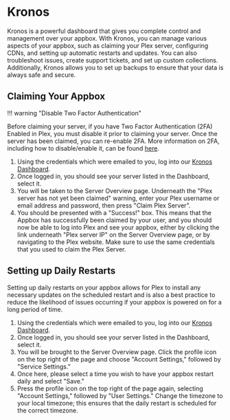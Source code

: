 # Kronos

Kronos is a powerful dashboard that gives you complete control and management over your appbox. With Kronos, you can manage various aspects of your appbox, such as claiming your Plex server, configuring CDNs, and setting up automatic restarts and updates. You can also troubleshoot issues, create support tickets, and set up custom collections. Additionally, Kronos allows you to set up backups to ensure that your data is always safe and secure.

## Claiming Your Appbox

!!! warning "Disable Two Factor Authentication"

  Before claiming your server, if you have Two Factor Authentication (2FA) Enabled in Plex, you must disable it prior to claiming your server. Once the server has been claimed, you can re-enable 2FA. More information on 2FA, including how to disable/enable it, can be found [here](https://support.plex.tv/articles/two-factor-authentication/).

1. Using the credentials which were emailed to you, log into our [Kronos Dashboard](https://kronos.blackbeard.shop).
2. Once logged in, you should see your server listed in the Dashboard, select it.
3. You will be taken to the Server Overview page. Underneath the "Plex server has not yet been claimed" warning, enter your Plex username or email address and password, then press "Claim Plex Server".
4. You should be presented with a "Success!" box. This means that the Appbox has successfully been claimed by your user, and you should now be able to log into Plex and see your appbox, either by clicking the link underneath "Plex server IP" on the Server Overview page, or by navigating to the Plex website. Make sure to use the same credentials that you used to claim the Plex Server.

## Setting up Daily Restarts

Setting up daily restarts on your appbox allows for Plex to install any necessary updates on the scheduled restart and is also a best practice to reduce the likelihood of issues occurring if your appbox is powered on for a long period of time.

1. Using the credentials which were emailed to you, log into our [Kronos Dashboard](https://kronos.blackbeard.shop).
2. Once logged in, you should see your server listed in the Dashboard, select it.
3. You will be brought to the Server Overview page. Click the profile icon on the top right of the page and choose "Account Settings," followed by "Service Settings."
4. Once here, please select a time you wish to have your appbox restart daily and select "Save."
5. Press the profile icon on the top right of the page again, selecting "Account Settings," followed by "User Settings." Change the timezone to your local timezone; this ensures that the daily restart is scheduled for the correct timezone.
